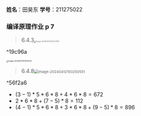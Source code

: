 **姓名**：田昊东 **学号**：211275022

### 编译原理作业 p 7

> 6.4.3<img src="https://thdlrt.oss-cn-beijing.aliyuncs.com/image-20240412150227991.png" alt="image-20240412150227991" style="zoom: 33%;" />

^19c96a

<img src="https://thdlrt.oss-cn-beijing.aliyuncs.com/image-20240417001547632.png" alt="image-20240417001547632" style="zoom:33%;" />

> 6.4.8<img src="https://thdlrt.oss-cn-beijing.aliyuncs.com/image-20240412150250551.png" alt="image-20240412150250551" style="zoom:67%;" />

^56f2a6

- $(3-1)*5*6*8+4*6*8=672$
- $2*6*8+(7-5)*8=112$
- $(4-1)*5*6*8+3*6*8+(9-5)*8=896$

